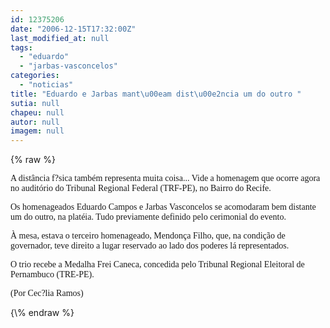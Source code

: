 ```yaml
---
id: 12375206
date: "2006-12-15T17:32:00Z"
last_modified_at: null
tags:
  - "eduardo"
  - "jarbas-vasconcelos"
categories:
  - "noticias"
title: "Eduardo e Jarbas mant\u00eam dist\u00e2ncia um do outro "
sutia: null
chapeu: null
autor: null
imagem: null
---
```

{\% raw %}
<p><P><FONT face=Verdana>A distância f?sica também representa muita coisa... Vide a homenagem que ocorre agora no auditório do Tribunal Regional Federal (TRF-PE), no Bairro do Recife.</FONT></P></p>
<p><P><FONT face=Verdana>Os homenageados Eduardo Campos e Jarbas Vasconcelos&nbsp;se acomodaram bem distante um do outro, na platéia. Tudo previamente definido pelo cerimonial do evento.</FONT></P></p>
<p><P><FONT face=Verdana>À mesa, estava o terceiro homenageado, Mendonça Filho, que, na condição de governador, teve direito a lugar reservado ao lado dos poderes lá representados.</FONT></P></p>
<p><P><FONT face=Verdana>O trio recebe a Medalha Frei Caneca, concedida pelo Tribunal Regional Eleitoral de Pernambuco (TRE-PE).</FONT></P></p>
<p><P><FONT face=Verdana>(Por Cec?lia Ramos)</FONT></P> </p>
{\% endraw %}